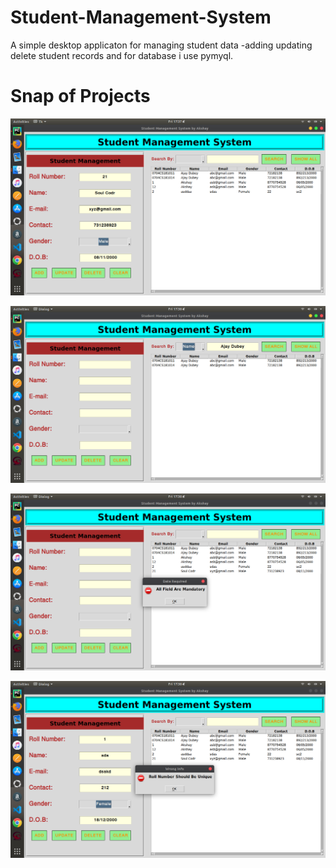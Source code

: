 # Student-Management-System
A simple desktop applicaton for managing student data -adding updating delete student records and for database i use pymyql.

# Snap of Projects

![](images/Screenshot%20from%202020-05-08%2017-37-30.png)

![](images/Screenshot%20from%202020-05-08%2017-38-02.png)

![](images/Screenshot%20from%202020-05-08%2017-38-10.png)

![](images/Screenshot%20from%202020-05-08%2017-38-35.png)

